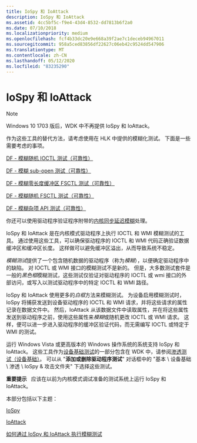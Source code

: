 ```yaml
---
title: IoSpy 和 IoAttack
description: IoSpy 和 IoAttack
ms.assetid: 4cc5bf5c-f9e4-43d4-8532-dd7813b6f2a0
ms.date: 07/10/2018
ms.localizationpriority: medium
ms.openlocfilehash: fcf4b33dc20e9e668a39f2ae7c1deceb94967011
ms.sourcegitcommit: 958a5ced83856df22627c06eb42c9524dd547906
ms.translationtype: MT
ms.contentlocale: zh-CN
ms.lasthandoff: 05/12/2020
ms.locfileid: "83235290"
---
```

# <a name="iospy-and-ioattack"></a>IoSpy 和 IoAttack

> [!NOTE]
> Windows 10 1703 版后，WDK 中不再提供 IoSpy 和 IoAttack。
>
> 作为这些工具的替代方法，请考虑使用在 HLK 中提供的模糊化测试。 下面是一些需要考虑的事项。
> 
> [DF - 模糊随机 IOCTL 测试（可靠性）](https://docs.microsoft.com/windows-hardware/test/hlk/testref/236b8ad5-0ba1-4075-80a6-ae9dafb71c94)
>
> [DF - 模糊 sub-open 测试（可靠性）](https://docs.microsoft.com/windows-hardware/test/hlk/testref/92bf534e-aa48-4aeb-b3cd-e46fb7cc7d80)
>
> [DF - 模糊零长度缓冲区 FSCTL 测试（可靠性）](https://docs.microsoft.com/windows-hardware/test/hlk/testref/5f5f6c7e-d5db-4ff1-8cee-da47203ab070)
>
> [DF - 模糊随机 FSCTL 测试（可靠性）](https://docs.microsoft.com/windows-hardware/test/hlk/testref/e529e34e-076a-4978-926f-7eca333e8f4d)
>
> [DF - 模糊杂项 API 测试（可靠性）](https://docs.microsoft.com/windows-hardware/test/hlk/testref/fb305d04-6e8c-4dfc-9984-9692df82fbd8)
>
> 你还可以使用驱动程序验证程序附带的[内核同步延迟模糊](https://docs.microsoft.com/windows-hardware/drivers/devtest/kernel-synchronization-delay-fuzzing)处理。
>

IoSpy 和 IoAttack 是在内核模式驱动程序上执行 IOCTL 和 WMI 模糊测试的工具。 通过使用这些工具，可以确保驱动程序的 IOCTL 和 WMI 代码正确验证数据缓冲区和缓冲区长度。 这样做可以避免缓冲区溢出，从而导致系统不稳定。

*模糊测试*提供了一个包含随机数据的驱动程序（称为*模糊*），以便确定驱动程序中的缺陷。 对 IOCTL 或 WMI 接口的模糊测试不是新的。 但是，大多数测试套件是一般的*黑色框*模糊测试，这些测试仅验证对驱动程序的 IOCTL 或 wmi 接口的外部访问，或写入以测试驱动程序中的特定 IOCTL 和 WMI 路径。

IoSpy 和 IoAttack 使用更多的*白框*方法来模糊测试。 为设备启用模糊测试时，IoSpy 将捕获发送到设备驱动程序的 IOCTL 和 WMI 请求，并将这些请求的属性记录在数据文件中。 然后，IoAttack 从该数据文件中读取属性，并在将这些属性发送到驱动程序之前，使用这些属性来*模糊*或随机更改 IOCTL 或 WMI 请求。 这样，便可以进一步进入驱动程序的缓冲区验证代码，而无需编写 IOCTL 或特定于 WMI 的测试。

运行 Windows Vista 或更高版本的 Windows 操作系统的系统支持 IoSpy 和 IoAttack。 这些工具作为[设备基础测试](device-fundamentals-tests.md)的一部分包含在 WDK 中，请参阅[渗透测试（设备基础）](coverage-tests--device-fundamentals-.md)。 可以从 "**添加或删除驱动程序测试**" 对话框中的 "基本 \\ 设备基础 \\ 渗透 \\ IoSpy & 攻击文件夹" 下选择这些测试。

**重要提示**   应该在以前为内核模式调试准备的测试系统上运行 IoSpy 和 IoAttack。

 

本部分包括以下主题：

[IoSpy](iospy.md)

[IoAttack](ioattack.md)

[如何通过 IoSpy 和 IoAttack 执行模糊测试](how-to-perform-fuzz-tests-with-iospy-and-ioattack.md)

 

 





